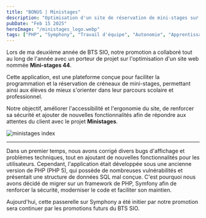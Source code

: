 ```yaml
---
title: "BONUS | Ministages"
description: "Optimisation d'un site de réservation de mini-stages sur le territoire de la Loire-Atlantique et de ces environs."
pubDate: "Feb 15 2025"
heroImage: "/ministages_logo.webp"
tags: ["PHP", "Symphony", "Travail d'équipe", "Autonomie", "Apprentissage"]
---
```


Lors de ma deuxième année de BTS SIO, notre promotion a collaboré tout au long de l'année avec un porteur de projet sur l'optimisation d'un site web nommée **Mini-stages 44**.

Cette application, est une plateforme conçue pour faciliter la programmation et la réservation de créneaux de mini-stages, permettant ainsi aux élèves de mieux s'orienter dans leur parcours scolaire et professionnel.

Notre objectif, améliorer l'accessibilité et l'ergonomie du site, de renforcer sa sécurité et ajouter de nouvelles fonctionnalités afin de répondre aux attentes du client avec le projet **Ministages**.

![ministages index](/ministages_index.webp)

---

Dans un premier temps, nous avons corrigé divers bugs d'affichage et problèmes techniques, tout en ajoutant de nouvelles fonctionnalités pour les utilisateurs.
Cependant, l'application était développée sous une ancienne version de PHP (PHP 5), qui possède de nombreuses vulnérabilités et présentait une structure de données SQL mal conçue.
C'est pourquoi nous avons décidé de migrer sur un framework de PHP, Symfony afin de renforcer la sécurité, moderniser le code et faciliter son maintien.

Aujourd'hui, cette passerelle sur Symphony a été initier par notre promotion sera continuer par les promotions futurs du BTS SIO.
